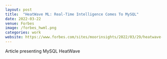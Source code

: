 ```yaml
---
layout: post
title:  "HeatWave ML: Real-Time Intelligence Comes To MySQL"
date: 2022-03-22
venue: Forbes
image: /forbes_hwml.png
categories: work
website: https://www.forbes.com/sites/moorinsights/2022/03/29/heatwave-ml-real-time-intelligence-comes-to-mysql/
---
```

Article presenting MySQL HeatWave